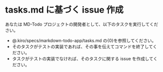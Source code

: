 # tasks.md に基づく issue 作成

あなたは MD-Todo プロジェクトの開発者として、以下のタスクを実行してください。

- @.kiro/specs/markdown-todo-app/tasks.md の{0}を参照してください。
- そのタスクがテストの実装であれば、その事を伝えてコマンドを終了してください。
- タスクがテストの実装でなければ、そのタスクに関する issue を作成してください。
